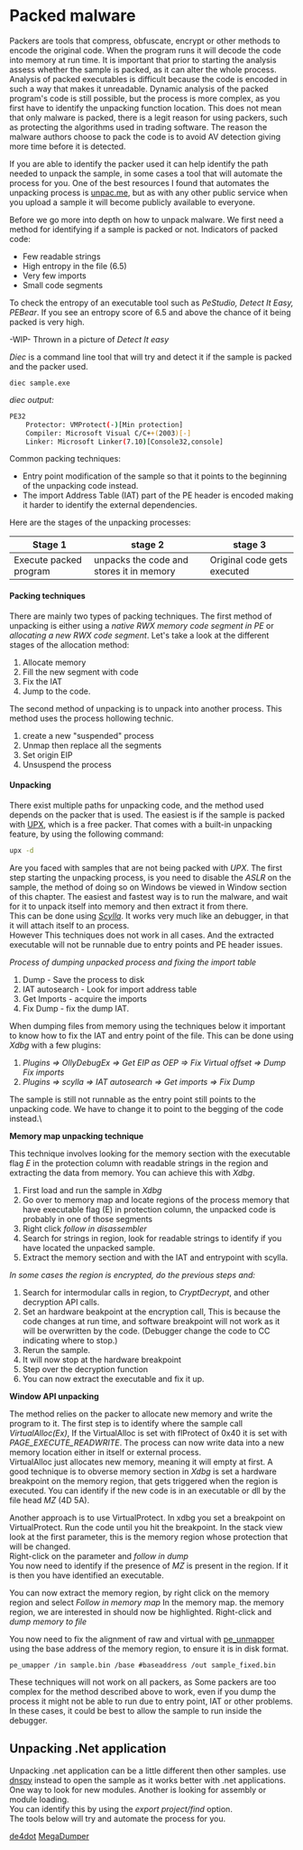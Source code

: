 # Packed malware

Packers are tools that compress, obfuscate, encrypt or other methods to encode the original code. When the program runs it will decode the code into memory at run time. It is important that prior to starting the analysis assess whether the sample is packed, as it can alter the whole process. Analysis of packed executables is difficult because the code is encoded in such a way that makes it unreadable. Dynamic analysis of the packed program's code is still possible, but the process is more complex, as you first have to identify the unpacking function location. This does not mean that only malware is packed, there is a legit reason for using packers, such as protecting the algorithms used in trading software. The reason the malware authors choose to pack the code is to avoid AV detection giving more time before it is detected.

If you are able to identify the packer used it can help identify the path needed to unpack the sample, in some cases a tool that will automate the process for you. One of the best resources I found that automates the unpacking process is [unpac.me](https://www.unpac.me/#/), but as with any other public service when you upload a sample it will become publicly available to everyone.

Before we go more into depth on how to unpack malware. We first need a method for identifying if a sample is packed or not. Indicators of packed code:

* Few readable strings
* High entropy in the file (6.5)
* Very few imports
* Small code segments

To check the entropy of an executable tool such as _PeStudio, Detect It Easy, PEBear_. If you see an entropy score of 6.5 and above the chance of it being packed is very high.

\-WIP- Thrown in a picture of _Detect It easy_

_Diec_ is a command line tool that will try and detect it if the sample is packed and the packer used.

```
diec sample.exe
```

_diec output:_

```bash
PE32
    Protector: VMProtect(-)[Min protection]
    Compiler: Microsoft Visual C/C++(2003)[-]
    Linker: Microsoft Linker(7.10)[Console32,console]
```

Common packing techniques:

* Entry point modification of the sample so that it points to the beginning of the unpacking code instead.
* The import Address Table (IAT) part of the PE header is encoded making it harder to identify the external dependencies.

Here are the stages of the unpacking processes:

| Stage 1                | stage 2                                  | stage 3                     |
| ---------------------- | ---------------------------------------- | --------------------------- |
| Execute packed program | unpacks the code and stores it in memory | Original code gets executed |

#### Packing techniques

There are mainly two types of packing techniques. The first method of unpacking is either using a _native RWX memory code segment in PE_ or _allocating a new RWX code segment_. Let's take a look at the different stages of the allocation method:

1. Allocate memory
2. Fill the new segment with code
3. Fix the IAT
4. Jump to the code.

The second method of unpacking is to unpack into another process. This method uses the process hollowing technic.

1. create a new "suspended" process
2. Unmap then replace all the segments
3. Set origin EIP
4. Unsuspend the process

#### Unpacking

There exist multiple paths for unpacking code, and the method used depends on the packer that is used. The easiest is if the sample is packed with [UPX](https://upx.github.io/), which is a free packer. That comes with a built-in unpacking feature, by using the following command:

```bash
upx -d 
```

Are you faced with samples that are not being packed with _UPX_. The first step starting the unpacking process, is you need to disable the _ASLR_ on the sample, the method of doing so on Windows be viewed in Window section of this chapter. The easiest and fastest way is to run the malware, and wait for it to unpack itself into memory and then extract it from there.\
This can be done using [_Scylla_](https://github.com/NtQuery/Scylla). It works very much like an debugger, in that it will attach itself to an process.\
However This techniques does not work in all cases. And the extracted executable will not be runnable due to entry points and PE header issues.

_Process of dumping unpacked process and fixing the import table_

1. Dump - Save the process to disk
2. IAT autosearch - Look for import address table
3. Get Imports - acquire the imports
4. Fix Dump - fix the dump IAT.

When dumping files from memory using the techniques below it important to know how to fix the IAT and entry point of the file. This can be done using _Xdbg_ with a few plugins:

1. _Plugins ⇒ OllyDebugEx ⇒ Get EIP as OEP ⇒ Fix Virtual offset ⇒ Dump Fix imports_
2. _Plugins ⇒ scylla ⇒ IAT autosearch ⇒ Get imports ⇒ Fix Dump_

The sample is still not runnable as the entry point still points to the unpacking code. We have to change it to point to the begging of the code instead.\\

**Memory map unpacking technique**

This technique involves looking for the memory section with the executable flag _E_ in the protection column with readable strings in the region and extracting the data from memory. You can achieve this with _Xdbg_.

1. First load and run the sample in _Xdbg_
2. Go over to memory map and locate regions of the process memory that have executable flag (E) in protection column, the unpacked code is probably in one of those segments
3. Right click _follow in disassembler_
4. Search for strings in region, look for readable strings to identify if you have located the unpacked sample.
5. Extract the memory section and with the IAT and entrypoint with scylla.

_In some cases the region is encrypted, do the previous steps and:_

1. Search for intermodular calls in region, to _CryptDecrypt_, and other decryption API calls.
2. Set an hardware beakpoint at the encryption call, This is because the code changes at run time, and software breakpoint will not work as it will be overwritten by the code. (Debugger change the code to CC indicating where to stop.)
3. Rerun the sample.
4. It will now stop at the hardware breakpoint
5. Step over the decryption function
6. You can now extract the executable and fix it up.

**Window API unpacking**

The method relies on the packer to allocate new memory and write the program to it. The first step is to identify where the sample call _VirtualAlloc(Ex)_, If the VirtualAlloc is set with flProtect of 0x40 it is set with _PAGE\_EXECUTE\_READWRITE_. The process can now write data into a new memory location either in itself or external process.\
VirtualAlloc just allocates new memory, meaning it will empty at first. A good technique is to obverse memory section in _Xdbg_ is set a hardware breakpoint on the memory region, that gets triggered when the region is executed. You can identify if the new code is in an executable or dll by the file head _MZ_ (4D 5A).

Another approach is to use VirtualProtect. In xdbg you set a breakpoint on VirtualProtect. Run the code until you hit the breakpoint. In the stack view look at the first parameter, this is the memory region whose protection that will be changed.\
Right-click on the parameter and _follow in dump_\
You now need to identify if the presence of _MZ_ is present in the region. If it is then you have identified an executable.

You can now extract the memory region, by right click on the memory region and select _Follow in memory map_ In the memory map. the memory region, we are interested in should now be highlighted. Right-click and _dump memory to file_

You now need to fix the alignment of raw and virtual with [pe\_unmapper](https://github.com/hasherezade/libpeconv/tree/master/pe\_unmapper) using the base address of the memory region, to ensure it is in disk format.

```
pe_umapper /in sample.bin /base #baseaddress /out sample_fixed.bin
```

These techniques will not work on all packers, as Some packers are too complex for the method described above to work, even if you dump the process it might not be able to run due to entry point, IAT or other problems. In these cases, it could be best to allow the sample to run inside the debugger.


## Unpacking .Net application

Unpacking .net application can be a little different then other samples. use [dnspy](https://github.com/dnSpy/dnSpy) instead to open the sample as it works better with .net applications.\
One way to look for new modules. Another is looking for assembly or module loading.\
You can identify this by using the _export project/find_ option.\
The tools below will try and automate the process for you.

[de4dot](https://github.com/de4dot/de4dot) [MegaDumper](https://github.com/CodeCracker-Tools/MegaDumper)